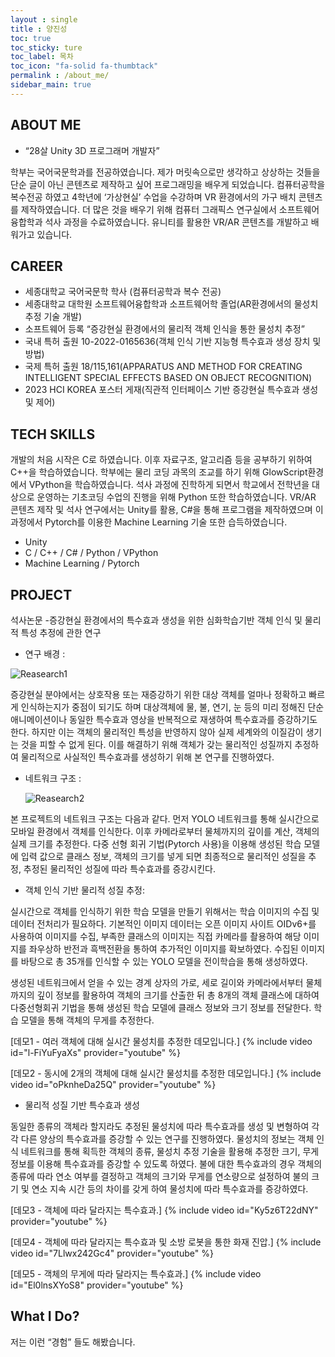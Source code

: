 ```yaml
---
layout : single
title : 양진성
toc: true
toc_sticky: ture
toc_label: 목차
toc_icon: "fa-solid fa-thumbtack"
permalink : /about_me/
sidebar_main: true
---
```


## ABOUT ME


+ “28살 Unity 3D 프로그래머 개발자”

학부는 국어국문학과를 전공하였습니다. 제가 머릿속으로만 생각하고 상상하는 것들을 단순 글이 아닌 콘텐츠로 제작하고 싶어 프로그래밍을 배우게 되었습니다. 컴퓨터공학을 복수전공 하였고 4학년에 ‘가상현실’ 수업을 수강하며 VR 환경에서의 가구 배치 콘텐츠를 제작하였습니다. 더 많은 것을 배우기 위해 컴퓨터 그래픽스 연구실에서 소프트웨어융합학과 석사 과정을 수료하였습니다. 유니티를 활용한 VR/AR 콘텐츠를 개발하고 배워가고 있습니다.

## CAREER

- 세종대학교 국어국문학 학사 (컴퓨터공학과 복수 전공)
- 세종대학교 대학원 소프트웨어융합학과 소프트웨어학 졸업(AR환경에서의 물성치 추정 기술 개발)
- 소프트웨어 등록 “증강현실 환경에서의 물리적 객체 인식을 통한 물성치 추정” 
- 국내 특허 출원 10-2022-0165636(객체 인식 기반 지능형 특수효과 생성 장치 및 방법)
- 국제 특허 출원 18/115,161(APPARATUS AND METHOD FOR CREATING INTELLIGENT SPECIAL EFFECTS BASED ON OBJECT RECOGNITION)
- 2023 HCI KOREA 포스터 게재(직관적 인터페이스 기반 증강현실 특수효과 생성 및 제어)

## TECH SKILLS
개발의 처음 시작은 C로 하였습니다. 이후 자료구조, 알고리즘 등을 공부하기 위하여 C++을 학습하였습니다. 학부에는 물리 코딩 과목의 조교를 하기 위해 GlowScript환경에서 VPython을 학습하였습니다. 석사 과정에 진학하게 되면서 학교에서 전학년을 대상으로 운영하는 기초코딩 수업의 진행을 위해 Python 또한 학습하였습니다. VR/AR 콘텐츠 제작 및 석사 연구에서는 Unity를 활용, C#을 통해 프로그램을 제작하였으며 이 과정에서 Pytorch를 이용한 Machine Learning 기술 또한 습득하였습니다.

- Unity
- C / C++ / C# / Python / VPython
- Machine Learning / Pytorch

## PROJECT
석사논문 -증강현실 환경에서의 특수효과 생성을 위한 심화학습기반 객체 인식 및 물리적 특성 추정에 관한 연구

- 연구 배경 :

 ![Reasearch1]({{site.url}}/images/about/Reasearch1.png)

 증강현실 분야에서는 상호작용 또는 재증강하기 위한 대상 객체를 얼마나 정확하고 빠르게 인식하는지가 중점이 되기도 하며 대상객체에 물, 불, 연기, 눈 등의 미리 정해진 단순 애니메이션이나 동일한 특수효과 영상을 반복적으로 재생하여 특수효과를 증강하기도 한다. 하지만
 이는 객체의 물리적인 특성을 반영하지 않아 실제 세계와의 이질감이 생기는 것을 피할 수 없게 된다. 이를 해결하기 위해 객체가 갖는 물리적인 성질까지 추정하여 물리적으로 사실적인 특수효과를 생성하기 위해 본 연구를 진행하였다.

 - 네트워크 구조 : 

   ![Reasearch2]({{site.url}}/images/about/Reasearch2.png)

 본 프로젝트의 네트워크 구조는 다음과 같다. 먼저 YOLO 네트워크를 통해 실시간으로 모바일 환경에서 객체를 인식한다. 이후 카메라로부터 물체까지의 깊이를 계산, 객체의 실제 크기를 추정한다. 다중 선형 회귀 기법(Pytorch 사용)을 이용해 생성된 학습 모델에 입력 값으로 클래스 정보, 객체의 크기를 넣게 되면 최종적으로 물리적인 성질을 추정, 추정된 물리적인 성질에 따라 특수효과를 증강시킨다.

 - 객체 인식 기반 물리적 성질 추정:

 실시간으로 객체를 인식하기 위한 학습 모델을 만들기 위해서는 학습 이미지의 수집 및 데이터 전처리가 필요하다. 기본적인 이미지 데이터는 오픈 이미지 사이트 OIDv6+를 사용하여 이미지를 수집, 부족한 클래스의 이미지는 직접 카메라를 촬용하여 해당 이미지를 좌우상하 반전과 흑백전환을 통하여 추가적인 이미지를 확보하였다. 수집된 이미지를 바탕으로 총 35개를 인식할 수 있는 YOLO 모델을 전이학습을 통해 생성하였다.

생성된 네트워크에서 얻을 수 있는 경계 상자의 가로, 세로 길이와 카메라에서부터 물체까지의 깊이 정보를 활용하여 객체의 크기를 산출한 뒤 총 8개의 객체 클래스에 대하여 다중선형회귀 기법을 통해 생성된 학습 모델에 클래스 정보와 크기 정보를 전달한다. 학습 모델을 통해 객체의 무게를 추정한다.

[데모1 - 여러 객체에 대해 실시간 물성치를 추정한 데모입니다.]
{% include video id="l-FiYuFyaXs" provider="youtube" %}


[데모2 - 동시에 2개의 객체에 대해 실시간 물성치를 추정한 데모입니다.]
{% include video id="oPknheDa25Q" provider="youtube" %}

- 물리적 성질 기반 특수효과 생성

동일한 종류의 객체라 할지라도 추정된 물성치에 따라 특수효과를 생성 및 변형하여 각각 다른 양상의 특수효과를 증강할 수 있는 연구를 진행하였다. 물성치의 정보는 객체 인식 네트워크를 통해 획득한 객체의 종류, 물성치 추정 기술을 활용해 추정한 크기, 무게 정보를 이용해 특수효과를 증강할 수 있도록 하였다. 불에 대한 특수효과의 경우 객체의 종류에 따라 연소 여부를 결정하고 객체의 크기와 무게를 연소량으로 설정하여 불의 크기 및 연소 지속 시간 등의 차이를 갖게 하여 물성치에 따라 특수효과를 증강하였다.

[데모3 - 객체에 따라 달라지는 특수효과.]
{% include video id="Ky5z6T22dNY" provider="youtube" %}

[데모4 - 객체에 따라 달라지는 특수효과 및 소방 로봇을 통한 화재 진압.]
{% include video id="7Llwx242Gc4" provider="youtube" %}

[데모5 - 객체의 무게에 따라 달라지는 특수효과.]
{% include video id="El0lnsXYoS8" provider="youtube" %}

## What I Do?
저는 이런 “경험” 들도 해봤습니다.